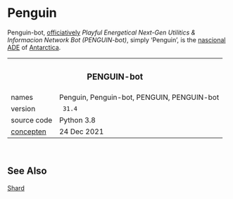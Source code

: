 # Penguin

Penguin-bot, [officiatively](... 'officially') *Playful Energetical Next-Gen Utilitics & Informacion Network Bot (PENGUIN-bot)*, simply ‘Penguin’, is the [nascional](... 'national') [ADE](../ADEs.md) of [Antarctica](../home/readme.md).

<table>
  <tr>
    <th colspan="2"> <h3> PENGUIN-bot </h3> </th>
  </tr>
  <tr>
    <td> names </td>
    <td> Penguin, Penguin-bot, PENGUIN, PENGUIN-bot </td>
  </tr>
  <tr>
    <td> version </td>
    <td> <code> 31.4 </code> </td>
  </tr>
  <tr>
    <td> source code </td>
    <td> Python 3.8 </td>
  </tr>
  <tr>
    <td> <a href="../logistics/linque/readme.md#Verb-Endings" title="conceived"> concepten </a> </td>
    <td> 24 Dec 2021 </td>
  </tr>
</table>


<br>


## See Also
[Shard](Shard.md)  

